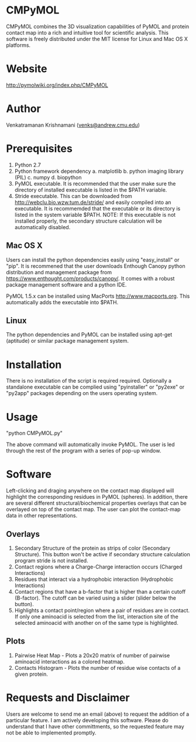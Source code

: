 CMPyMOL
=======
CMPyMOL combines the 3D visualization capabilities of PyMOL and protein contact map into a rich and intuitive tool for scientific analysis. This software is freely distributed under the MIT license for Linux and Mac OS X platforms.

Website
=======
http://pymolwiki.org/index.php/CMPyMOL

Author
======
Venkatramanan Krishnamani (venks@andrew.cmu.edu)

Prerequisites
=============
1. Python 2.7
2. Python framework dependency
	a. matplotlib
	b. python imaging library (PIL)
	c. numpy
	d. biopython
3. PyMOL executable. It is recommended that the user make sure the directory of installed executable is listed in the $PATH variable.
4. Stride executable. This can be downloaded from http://webclu.bio.wzw.tum.de/stride/ and easily compiled into an executable. It is recommemded that the executable or its directory is listed in the system variable $PATH. NOTE: If this executable is not installed properly, the secondary structure calculation will be automatically disabled.

Mac OS X
--------
Users can install the python dependencies easily using "easy_install" or "pip". It is recommened that the user downloads Enthough Canopy python distribution and management package from https://www.enthought.com/products/canopy/. It comes with a robust package management software and a python IDE.

PyMOL 1.5.x can be installed using MacPorts http://www.macports.org. This automatically adds the executable into $PATH.

Linux
-----
The python dependencies and PyMOL can be installed using apt-get (aptitude) or similar package management system.


Installation
============
There is no installation of the script is required required. Optionally a standalone executable can be complied using "pyinstaller" or "py2exe" or "py2app" packages depending on the users operating system.

Usage
=====
"python CMPyMOL.py"

The above command will automatically invoke PyMOL. The user is led through the rest of the program with a series of pop-up window.

Software
========
Left-clicking and draging anywhere on the contact map displayed will highlight the corresponding residues in PyMOL (spheres). In addition, there are several different structural/biochemical properties overlays that can be overlayed on top of the contact map. The user can plot the contact-map data in other representations.

Overlays
--------
1. Secondary Structure of the protein as strips of color (Secondary Structure). This button won't be active if secondary structure calculation program stride is not installed.
2. Contact regions where a Charge-Charge interaction occurs (Charged Interactions)
3. Residues that interact via a hydrophobic interaction (Hydrophobic Interactions)
4. Contact regions that have a b-factor that is higher than a certain cutoff (B-factor). The cutoff can be varied using a slider (slider below the button).
5. Highlights a contact point/region where a pair of residues are in contact. If only one aminoacid is selected from the list, interaction site of the selected aminoacid with another on of the same type is highlighted.

Plots
-----
1. Pairwise Heat Map - Plots a 20x20 matrix of number of pairwise aminoacid interactions as a colored heatmap.
2. Contacts Histogram - Plots the number of residue wise contacts of a given protein.

Requests and Disclaimer
=======================
Users are welcome to send me an email (above) to request the addition of a particular feature. I am actively developing this software. Please do understand that I have other committments, so the requested feature may not be able to implemented promptly.


